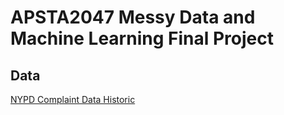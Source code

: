 # APSTA2047 Messy Data and Machine Learning Final Project

## Data
[NYPD Complaint Data Historic](https://data.cityofnewyork.us/Public-Safety/NYPD-Complaint-Data-Historic/qgea-i56i)